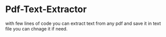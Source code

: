 # Pdf-Text-Extractor
with few lines of code you can extract text from any pdf and save it in text file you can chnage it if need.
